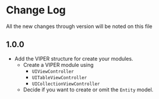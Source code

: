 # Change Log

All the new changes through version will be noted on this file

## 1.0.0

* Add the VIPER structure for create your modules.
  * Create a VIPER module using
    * `UIViewController`
    * `UITableViewController`
    * `UICollectionViewController`
  * Decide if you want to create or omit the `Entity` model.